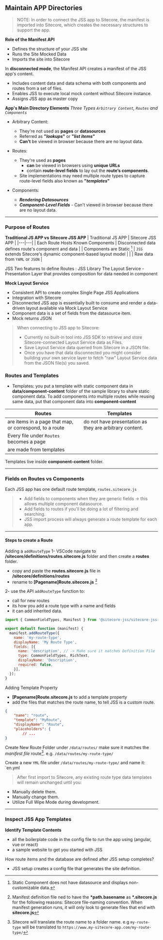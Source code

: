 ## Maintain APP Directories
> NOTE: In order to connect the JSS app to Sitecore, the manifest is imported into Sitecore, which creates the necessary structures to support the app.

**Role of the Manifest API**
- Defines the structure of your JSS site
- Runs the Site Mocked Data
- Imports the site into Sitecore

In **disconnected mode**, the Manifest API creates a manifest of the JSS app's content.
- Includes content data and data schema with both components and routes from a set of files.
- Enables JSS to execute local mock content without Sitecore instance.
- Assigns JSS app as master copy

**App's Main Directory Elements**
_Three Types `Arbitrary Content`, `Routes` and `Components`_
- Arbitrary Content:
	- They're not used as **pages** or **datasources**
	- Referred as **"_lookups_"** or **"_list items_"**
	- **Can't** be viewed in browser because there are no layout data.

- Routes:
	- They're used as **pages**
		- **can** be viewed in browsers using **unique URLs**
		- contain **route-level fields** to lay out the **route’s components**.
	- Site implementations may need multiple route types to capture route-level fields also known as  **"_templates_"**

- Components:
	- **_Rendering Datasources_**
	- **_Component-Level Fields_** - Can't viewed in browser because there are no layout data.

---
### Purpose of Routes
**Traditional JS APP vs Sitecore JSS APP**
| Traditional JS APP | Sitecore JSS APP |
|---|---|
| Each Route Hosts Known Components | Disconnected data defines route's component and data |
| Components are Static [^1] | `JSS` extends Sitecore's dynamic component-based layout model  |
|  | Raw data from `YAML` or `JSON` |

[^1]: Static Component does not have datasource and displays non-customizable data.

JSS Two features to define Routes
: JSS Library
The Layout Service - Presentation Layer that provides composition for data needed in component

**Mock Layout Service**
- Consistent API to create complex Single Page JSS Applications
- Integration with Sitecore
- Disconnected JSS app is essentially built to consume and render a data-driven layout available via Mock Layout Service
- Component data is a set of fields from the datasource item.
- Mock returns JSON

> When connecting to JSS app to Sitecore:
> - Currently no built-in tool into JSS SDK to retrieve and store Sitecore-connected Layout Service data as Files.
> - Save Layout Service data queried from Sitecore in a JSON file.
> - Once you have that data disconnected you might consider building your own service layer to fetch "raw" Layout Service data from the JSON file(s) you saved.

### Routes and Templates
- Templates: you put a template with static component data in **data/component-content** folder of the sample library to share static component data.
To add components into multiple routes while reusing same data, put that component data into **component-content**

| Routes | Templates |
|---|---|
| are items in a page that map, or correspond, to a route | do not have presentation as they are arbitrary content.|
| Every file under `Routes` becomes a page |   |
| are made from templates |  |

Templates live inside **component-content** folder.

---
### Fields on Routes vs Components
Each JSS app has one default route template, `routes.sitecore.js`

> - Add fields to components when they are generic fields -> this allows multiple  component datasource.
> - Add fields to routes if you'll be doing a lot of filtering and searching.
> - JSS import process will always generate a route template for each app.
---

#### Steps to create a Route
Adding a `addRouteType`
1- VSCode navigate to **/sitecore/definitions/routes.sitecore.js** folder and then create a **routes** folder.
- copy and paste the **routes.sitecore.js** file in **/sitecore/definitions/routes**
- rename to **[Pagename]Route.sitecore.js** [^2]

2- use the API `addRouteType` function to:
- call for new routes
- its how you add a route type with a name and fields
- it can add inherited data.

```javascript
import { CommonFieldTypes, Manifest } from '@sitecore-jss/sitecore-jss-manifest';

export default function (manifest) {
  manifest.addRouteType({
    name: 'my-route-type',
    displayName: 'My Route Type',
    fields: [{
      name: 'description', // -> Make sure it matches Definition File
      type: CommonFieldTypes, RichText,
      displayName: 'Description',
      required: false,
    }],
  });
}
```

Adding Template Property
- **[Pagename]Route.sitecore.js** to add a template property
- add the files that matches the route name, to tell JSS is a custom route.

```json
{
	"name": "route",
	"template": "MyRoute",
	"displayName": "Route",
	"placeholders": {
		// ...
}
```

Create New Route Folder under `/data/routes/` make sure it matches the _manifest file_ route[^3]. e.g. `/data/routes/my-route-type/`

Create a new `YML` file under `/data/routes/my-route-type/` and name it: `en.yml




> After first import to Sitecore, any existing route type data templates will remain unchanged until you:
- Manually delete them.
- Manually change them.
- Utilize Full Wipe Mode during development.

---
### Inspect JSS App Templates
**Identify Template Contents**
- all the boilerplate code in the config file to run the app using (angular, vue or react)
- a sample website to get you started with JSS

How route items and the database are defined after JSS setup completes?
- JSS setup creates a config file that generates the site definition.

[^2]: Manifest definition file ned to have the **\*path.basename** as **\*.sitecore.js** for the following reasons: Sitecore file-naming convention. When manifest generation runs, it will only look to generate files that end with **sitecore.js**

[^3]: Sitecore will translate the route name to a folder name. 
e.g `my-route-type` will be translated to `https://www.my-sitecore-app.com/my-route-type/`

